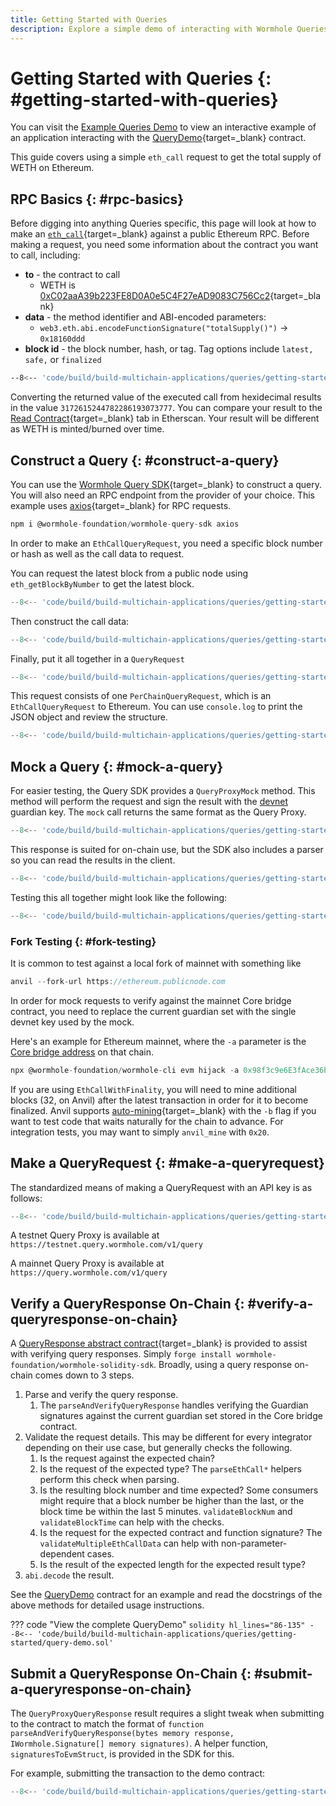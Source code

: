 ```yaml
---
title: Getting Started with Queries 
description: Explore a simple demo of interacting with Wormhole Queries using an eth_call request to query the supply of wETH on Ethereum using a Wormhole query.
---
```


# Getting Started with Queries {: #getting-started-with-queries}

You can visit the [Example Queries Demo](https://wormholelabs-xyz.github.io/example-queries-demo/) to view an interactive example of an application interacting with the [QueryDemo](https://github.com/wormholelabs-xyz/example-queries-demo/blob/main/src/QueryDemo.sol){target=\_blank} contract.   

This guide covers using a simple `eth_call` request to get the total supply of WETH on Ethereum.

## RPC Basics {: #rpc-basics}

Before digging into anything Queries specific, this page will look at how to make an [`eth_call`](https://ethereum.org/en/developers/docs/apis/json-rpc/#eth_call){target=\_blank} against a public Ethereum RPC. Before making a request, you need some information about the contract you want to call, including:

- **to** - the contract to call
  - WETH is [0xC02aaA39b223FE8D0A0e5C4F27eAD9083C756Cc2](https://etherscan.io/token/0xc02aaa39b223fe8d0a0e5c4f27ead9083c756cc2){target=\_blank}
- **data** - the method identifier and ABI-encoded parameters: 
  - `web3.eth.abi.encodeFunctionSignature("totalSupply()")` → `0x18160ddd`
- **block id** - the block number, hash, or tag. Tag options include `latest,` `safe,` or `finalized`

```bash
--8<-- 'code/build/build-multichain-applications/queries/getting-started/eth-call-initial.txt'
```

Converting the returned value of the executed call from hexidecimal results in the value `3172615244782286193073777`. You can compare your result to the [Read Contract](https://etherscan.io/token/0xc02aaa39b223fe8d0a0e5c4f27ead9083c756cc2#readContract){target=\_blank} tab in Etherscan. Your result will be different as WETH is minted/burned over time.

## Construct a Query {: #construct-a-query}

You can use the [Wormhole Query SDK](https://www.npmjs.com/package/@wormhole-foundation/wormhole-query-sdk){target=\_blank} to construct a query. You will also need an RPC endpoint from the provider of your choice. This example uses [axios](https://www.npmjs.com/package/axios){target=\_blank} for RPC requests.

```jsx
npm i @wormhole-foundation/wormhole-query-sdk axios
```

In order to make an `EthCallQueryRequest`, you need a specific block number or hash as well as the call data to request.

You can request the latest block from a public node using `eth_getBlockByNumber` to get the latest block.

```jsx
--8<-- 'code/build/build-multichain-applications/queries/getting-started/get-block-by-number.jsx'
```

Then construct the call data:

```jsx
--8<-- 'code/build/build-multichain-applications/queries/getting-started/eth-call-data.jsx'
```

Finally, put it all together in a `QueryRequest`

```jsx
--8<-- 'code/build/build-multichain-applications/queries/getting-started/query-request.jsx'
```

This request consists of one `PerChainQueryRequest`, which is an `EthCallQueryRequest` to Ethereum. You can use `console.log` to print the JSON object and review the structure.

```jsx
--8<-- 'code/build/build-multichain-applications/queries/getting-started/per-chain-query-request.jsx'
```

## Mock a Query {: #mock-a-query}

For easier testing, the Query SDK provides a `QueryProxyMock` method. This method will perform the request and sign the result with the [devnet](../reference/dev-env/tilt.md) guardian key. The `mock` call returns the same format as the Query Proxy.

```jsx
--8<-- 'code/build/build-multichain-applications/queries/getting-started/query-proxy-mock.jsx'
```

This response is suited for on-chain use, but the SDK also includes a parser so you can read the results in the client.

```jsx
--8<-- 'code/build/build-multichain-applications/queries/getting-started/query-response.jsx'
```

Testing this all together might look like the following:

```jsx
--8<-- 'code/build/build-multichain-applications/queries/getting-started/test-full.jsx'
```

### Fork Testing {: #fork-testing}

It is common to test against a local fork of mainnet with something like

```jsx
anvil --fork-url https://ethereum.publicnode.com
```

In order for mock requests to verify against the mainnet Core bridge contract, you need to replace the current guardian set with the single devnet key used by the mock.

Here's an example for Ethereum mainnet, where the `-a` parameter is the [Core bridge address](../reference/constants.md#core-contracts) on that chain.

```jsx
npx @wormhole-foundation/wormhole-cli evm hijack -a 0x98f3c9e6E3fAce36bAAd05FE09d375Ef1464288B -g 0xbeFA429d57cD18b7F8A4d91A2da9AB4AF05d0FBe
```

If you are using `EthCallWithFinality`, you will need to mine additional blocks (32, on Anvil) after the latest transaction in order for it to become finalized. Anvil supports [auto-mining](https://book.getfoundry.sh/reference/anvil/#mining-modes){target=\_blank} with the `-b` flag if you want to test code that waits naturally for the chain to advance. For integration tests, you may want to simply `anvil_mine` with `0x20`.

## Make a QueryRequest {: #make-a-queryrequest}

The standardized means of making a QueryRequest with an API key is as follows:

```jsx
--8<-- 'code/build/build-multichain-applications/queries/getting-started/query-request-with-api-key.jsx'
```

A testnet Query Proxy is available at `https://testnet.query.wormhole.com/v1/query`

A mainnet Query Proxy is available at ` https://query.wormhole.com/v1/query`

## Verify a QueryResponse On-Chain {: #verify-a-queryresponse-on-chain}

A [QueryResponse abstract contract](https://github.com/wormhole-foundation/wormhole-solidity-sdk/blob/main/src/QueryResponse.sol){target=\_blank} is provided to assist with verifying query responses. Simply `forge install wormhole-foundation/wormhole-solidity-sdk`. Broadly, using a query response on-chain comes down to 3 steps.

1. Parse and verify the query response.
   1. The `parseAndVerifyQueryResponse` handles verifying the Guardian signatures against the current guardian set stored in the Core bridge contract.
2. Validate the request details. This may be different for every integrator depending on their use case, but generally checks the following.
   1. Is the request against the expected chain?
   2. Is the request of the expected type? The `parseEthCall*` helpers perform this check when parsing.
   3. Is the resulting block number and time expected? Some consumers might require that a block number be higher than the last, or the block time be within the last 5 minutes. `validateBlockNum` and `validateBlockTime` can help with the checks.
   4. Is the request for the expected contract and function signature? The `validateMultipleEthCallData` can help with non-parameter-dependent cases.
   5. Is the result of the expected length for the expected result type?
3. `abi.decode` the result.

See the [QueryDemo](https://github.com/wormholelabs-xyz/example-queries-demo/blob/main/src/QueryDemo.sol#L86-L135) contract for an example and read the docstrings of the above methods for detailed usage instructions.

??? code "View the complete QueryDemo"
    ```solidity hl_lines="86-135"
    --8<-- 'code/build/build-multichain-applications/queries/getting-started/query-demo.sol'
    ```

## Submit a QueryResponse On-Chain {: #submit-a-queryresponse-on-chain}

The `QueryProxyQueryResponse` result requires a slight tweak when submitting to the contract to match the format of `function parseAndVerifyQueryResponse(bytes memory response, IWormhole.Signature[] memory signatures)`. A helper function, `signaturesToEvmStruct`, is provided in the SDK for this.

For example, submitting the transaction to the demo contract:

```jsx
--8<-- 'code/build/build-multichain-applications/queries/getting-started/query-proxy-query-response.jsx'
```
